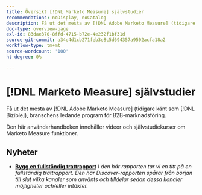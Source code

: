 ```yaml
---
title: Översikt [!DNL Marketo Measure] självstudier
recommendations: noDisplay, noCatalog
description: Få ut det mesta av [!DNL Adobe Marketo Measure] (tidigare känt som [!DNL Bizible]), branschens ledande program för B2B-marknadsföring.
doc-type: overview-page
exl-id: 83dae370-8ffd-4715-b72e-4e232f1bf31d
source-git-commit: a34e4d1cb271feb3e8c5d694357a9502acfa18a2
workflow-type: tm+mt
source-wordcount: '100'
ht-degree: 0%

---
```


# [!DNL Marketo Measure] självstudier

Få ut det mesta av [!DNL Adobe Marketo Measure] (tidigare känt som [!DNL Bizible]), branschens ledande program för B2B-marknadsföring.

Den här användarhandboken innehåller videor och självstudiekurser om Marketo Measure funktioner.

<div id="whats-new-section">

## Nyheter

* **[Bygg en fullständig trattrapport](https://experienceleague.adobe.com/docs/marketo-measure-learn/tutorials/marketo-measure-discover/build-a-full-funnel-report-pt3.html)**
  *I den här rapporten tar vi en titt på en fullständig trattrapport. Den här Discover-rapporten spårar från början till slut vilka kanaler som använts och tilldelar sedan dessa kanaler möjligheter och/eller intäkter.*

</div>   
<div id="recs-overview-body-1"></div>
<div id="recs-overview-body-2"></div>
<div id="recs-overview-body-3"></div>
<div id="recs-overview-body-4"></div>
<div id="recs-overview-body-5"></div>
<div id="recs-overview-body-6"></div>
